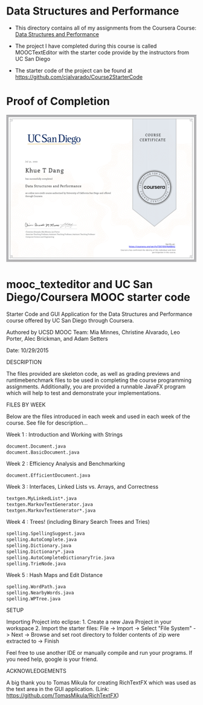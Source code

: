 # Data Structures and Performance

- This directory contains all of my assignments from the Coursera Course: [Data Structures and Performance](https://www.coursera.org/learn/data-structures-optimizing-performance?specialization=object-oriented-programming)

- The project I have completed during this course is called MOOCTextEditor with the starter code provide by the instructors from UC San Diego

- The starter code of the project can be found at https://github.com/cjalvarado/Course2StarterCode

# Proof of Completion

<img src="./certificate.png" width=800>

mooc_texteditor and UC San Diego/Coursera MOOC starter code
==================================================================

Starter Code and GUI Application for the Data Structures and Performance course offered by UC San Diego through Coursera.

Authored by UCSD MOOC Team:
Mia Minnes, Christine Alvarado, Leo Porter, Alec Brickman, and Adam Setters

Date: 10/29/2015

DESCRIPTION

The files provided are skeleton code, as well as grading previews and 
runtimebenchmark files to be used in completing the course programming 
assignments. Additionally, you are provided a runnable JavaFX program 
which will help to test and demonstrate your implementations.

FILES BY WEEK

Below are the files introduced in each week and used in each week
of the course. See file for description...

Week 1 : Introduction and Working with Strings
```
document.Document.java
document.BasicDocument.java
```

Week 2 : Efficiency Analysis and Benchmarking
```
document.EfficientDocument.java
```

Week 3 : Interfaces, Linked Lists vs. Arrays, and Correctness
```
textgen.MyLinkedList*.java
textgen.MarkovTextGenerator.java
textgen.MarkovTextGenerator*.java
```

Week 4 : Trees! (including Binary Search Trees and Tries)
```
spelling.SpellingSuggest.java
spelling.AutoComplete.java
spelling.Dictionary.java
spelling.Dictionary*.java
spelling.AutoCompleteDictionaryTrie.java
spelling.TrieNode.java
```

Week 5 : Hash Maps and Edit Distance
```
spelling.WordPath.java
spelling.NearbyWords.java
spelling.WPTree.java
```

SETUP

Importing Project into eclipse:
	1. Create a new Java Project in your workspace
	2. Import the starter files:
	  File -> Import -> Select "File System" -> Next -> Browse and set 
	  root directory to folder contents of zip were extracted to -> Finish

Feel free to use another IDE or manually compile and run your programs.
If you need help, google is your friend.

ACKNOWLEDGEMENTS

A big thank you to Tomas Mikula for creating RichTextFX 
which was used as the text area in the GUI application.
(Link: https://github.com/TomasMikula/RichTextFX)



